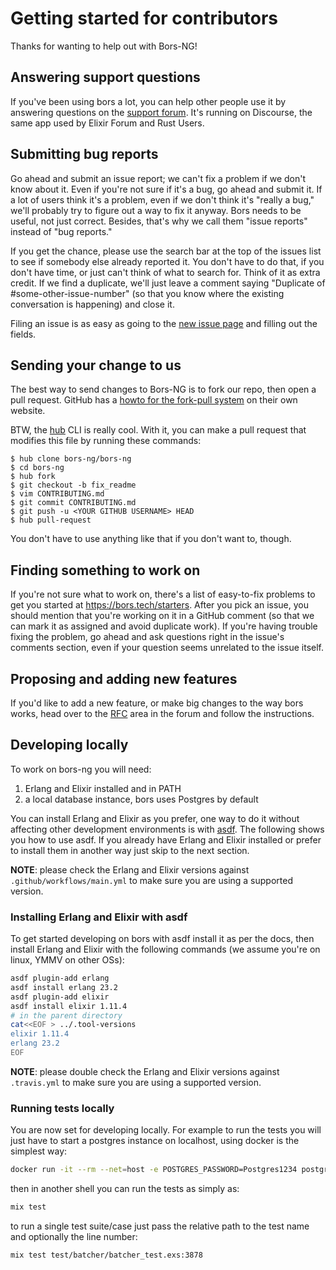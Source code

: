 Getting started for contributors
================================

Thanks for wanting to help out with Bors-NG!


Answering support questions
---------------------------

If you've been using bors a lot,
you can help other people use it by answering questions on the [support forum].
It's running on Discourse, the same app used by Elixir Forum and Rust Users.

[support forum]: https://forum.bors.tech/


Submitting bug reports
----------------------

Go ahead and submit an issue report;
we can't fix a problem if we don't know about it.
Even if you're not sure if it's a bug,
go ahead and submit it.
If a lot of users think it's a problem,
even if we don't think it's "really a bug,"
we'll probably try to figure out a way to fix it anyway.
Bors needs to be useful, not just correct.
Besides, that's why we call them "issue reports" instead of "bug reports."

If you get the chance,
please use the search bar at the top of the issues list to see if somebody else already reported it.
You don't have to do that,
if you don't have time,
or just can't think of what to search for.
Think of it as extra credit.
If we find a duplicate,
we'll just leave a comment saying "Duplicate of #some-other-issue-number"
(so that you know where the existing conversation is happening)
and close it.

Filing an issue is as easy as going to the [new issue page] and filling out the fields.

[new issue page]: https://github.com/bors-ng/bors-ng/issues/new


Sending your change to us
-------------------------

The best way to send changes to Bors-NG is to fork our repo, then open a pull request.
GitHub has a [howto for the fork-pull system] on their own website.

[howto for the fork-pull system]: https://help.github.com/articles/fork-a-repo/

BTW, the [hub] CLI is really cool.
With it,
you can make a pull request that modifies this file by running these commands:

    $ hub clone bors-ng/bors-ng
    $ cd bors-ng
    $ hub fork
    $ git checkout -b fix_readme
    $ vim CONTRIBUTING.md
    $ git commit CONTRIBUTING.md
    $ git push -u <YOUR GITHUB USERNAME> HEAD
    $ hub pull-request

You don't have to use anything like that if you don't want to,
though.

[hub]: https://hub.github.com/


Finding something to work on
----------------------------

If you're not sure what to work on,
there's a list of easy-to-fix problems to get you started at <https://bors.tech/starters>.
After you pick an issue,
you should mention that you're working on it in a GitHub comment
(so that we can mark it as assigned and avoid duplicate work).
If you're having trouble fixing the problem,
go ahead and ask questions right in the issue's comments section,
even if your question seems unrelated to the issue itself.


Proposing and adding new features
---------------------------------

If you'd like to add a new feature, or make big changes to the way bors works,
head over to the [RFC](https://forum.bors.tech/t/about-the-draft-rfcs-category/291) area in the forum and follow the instructions.

Developing locally
------------------

To work on bors-ng you will need:

1. Erlang and Elixir installed and in PATH
2. a local database instance, bors uses Postgres by default

You can install Erlang and Elixir as you prefer, one way to do it without
affecting other development environments is with [asdf](https://asdf-vm.com/#/). The following shows you how to use asdf. If you already have Erlang and Elixir installed
or prefer to install them in another way just skip to the next section.

**NOTE**: please check the Erlang and Elixir versions against `.github/workflows/main.yml` to make sure you are using a supported version.

### Installing Erlang and Elixir with asdf

To get started developing on bors with asdf install it as per the docs, then
install Erlang and Elixir with the following commands (we assume you're on linux,
YMMV on other OSs):

```sh
asdf plugin-add erlang
asdf install erlang 23.2
asdf plugin-add elixir
asdf install elixir 1.11.4
# in the parent directory
cat<<EOF > ../.tool-versions
elixir 1.11.4
erlang 23.2
EOF
```

**NOTE**: please double check the Erlang and Elixir versions against `.travis.yml` to make sure you are using a supported version.

### Running tests locally

You are now set for developing locally. For example to run the tests you will just have to start a postgres instance on localhost, using docker is the simplest way:

```sh
docker run -it --rm --net=host -e POSTGRES_PASSWORD=Postgres1234 postgres:13
```

then in another shell you can run the tests as simply as:

```sh
mix test
```

to run a single test suite/case just pass the relative path to the test name and optionally the line number:

```sh
mix test test/batcher/batcher_test.exs:3878
```
